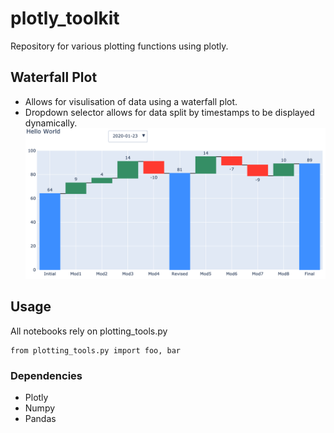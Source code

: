 # plotly_toolkit
Repository for various plotting functions using plotly.

## Waterfall Plot
* Allows for visulisation of data using a waterfall plot.
* Dropdown selector allows for data split by timestamps to be displayed dynamically.
![Waterfall Plot](./example_plots/waterfall_example.png)


## Usage
All notebooks rely on plotting_tools.py
```
from plotting_tools.py import foo, bar
```
### Dependencies
* Plotly
* Numpy
* Pandas